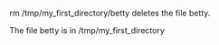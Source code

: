 rm /tmp/my_first_directory/betty deletes the file betty.

The file betty is in /tmp/my_first_directory
